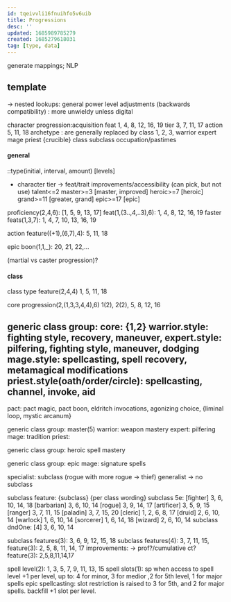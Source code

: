 ```yaml
---
id: tqeivvli16fnuihfo5v6uib
title: Progressions
desc: ''
updated: 1685989785279
created: 1685279618031
tag: [type, data]
---
```


generate mappings; NLP

## template
-> nested lookups: general power level adjustments
(backwards compatibility)
: more unwieldy unless digital


character
  progression:acquisition
  feat
    1, 4, 8, 12, 16, 19
  tier
    3, 7, 11, 17
  action
    5, 11, 18
archetype : are generally replaced by class
  1, 2, 3,
  warrior
  expert
  mage
  priest
  {crucible}
class
subclass
occupation/pastimes

#### general
::type(initial, interval, amount) [levels]

- character
tier -> feat/trait improvements/accessibility (can pick, but not use)
  talent<=2
  master>=3 [master, improved]
  heroic>=7 [heroic]
  grand>=11 [greater, grand]
  epic>=17 [epic]

proficiency(2,4,6): [1, 5, 9, 13, 17]
feat(1,(3..,4,..3),6): 1, 4, 8, 12, 16, 19
  faster feats(1,3,7): 1, 4, 7, 10, 13, 16, 19

action feature((+1),(6,7),4): 5, 11, 18

epic boon(1,1,_): 20, 21, 22,…

(martial vs caster progression)?

#### class
class type feature(2,4,4)
  1, 5, 11, 18

core progression(2,(1,3,3,4,4),6)
  1(2), 2(2), 5, 8, 12, 16

generic class group: core: {1,2}
  warrior.style: fighting style, recovery, maneuver,
  expert.style: pilfering, fighting style, maneuver, dodging
  mage.style: spellcasting, spell recovery, metamagical modifications
  priest.style(oath/order/circle): spellcasting, channel, invoke, aid
  --
  pact: pact magic, pact boon, eldritch invocations, agonizing choice, {liminal loop, mystic arcanum}

generic class group: master(5)
  warrior: weapon mastery
  expert: pilfering
  mage: tradition
  priest:

generic class group: heroic
  spell mastery

generic class group: epic
  mage: signature spells

specialist: subclass (rogue with more rogue -> thief)
generalist -> no subclass

subclass feature: {subclass} {per class wording}
  subclass 5e:
    [fighter] 3, 6, 10, 14, 18
    [barbarian] 3, 6, 10, 14
    [rogue] 3, 9, 14, 17
    [artificer] 3, 5, 9, 15
    [ranger] 3, 7, 11, 15
    [paladin] 3, 7, 15, 20
    [cleric] 1, 2, 6, 8, 17
    [druid] 2, 6, 10, 14
    [warlock] 1, 6, 10, 14
    [sorcerer] 1, 6, 14, 18
    [wizard] 2, 6, 10, 14
  subclass dndOne:
  [4] 3, 6, 10, 14

  subclass features(3): 3, 6, 9, 12, 15, 18
  subclass features(4): 3, 7, 11, 15,
feature(3): 2, 5, 8, 11, 14, 17
  improvements: -> prof?/cumulative ct?
  feature(3): 2,5,8,11,14,17

spell level(2): 1, 3, 5, 7, 9, 11, 13, 15
spell slots(1): sp
  when access to spell level
  +1 per level, up to:
  4 for minor, 3 for medior ,2 for 5th level, 1 for major spells
  epic spellcasting: slot restriction is raised to 3 for 5th, and 2 for major spells. backfill +1 slot per level.
